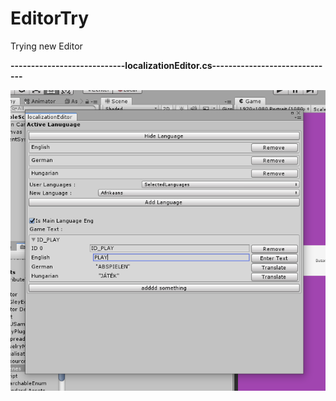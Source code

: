 # EditorTry
Trying new Editor<b>
  
----------------------------localizationEditor.cs------------------------------<b>
  
![alt text](https://raw.githubusercontent.com/LifeIsJourney/EditorTry/main/LocalizationTry.PNG)
